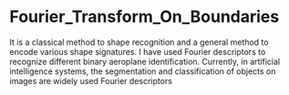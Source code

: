 # Fourier_Transform_On_Boundaries
It is a classical method to shape recognition and a general method to encode various shape signatures. I have used Fourier descriptors to recognize different binary aeroplane identification. Currently, in artificial intelligence systems, the segmentation and classification of objects on images are widely used Fourier descriptors
